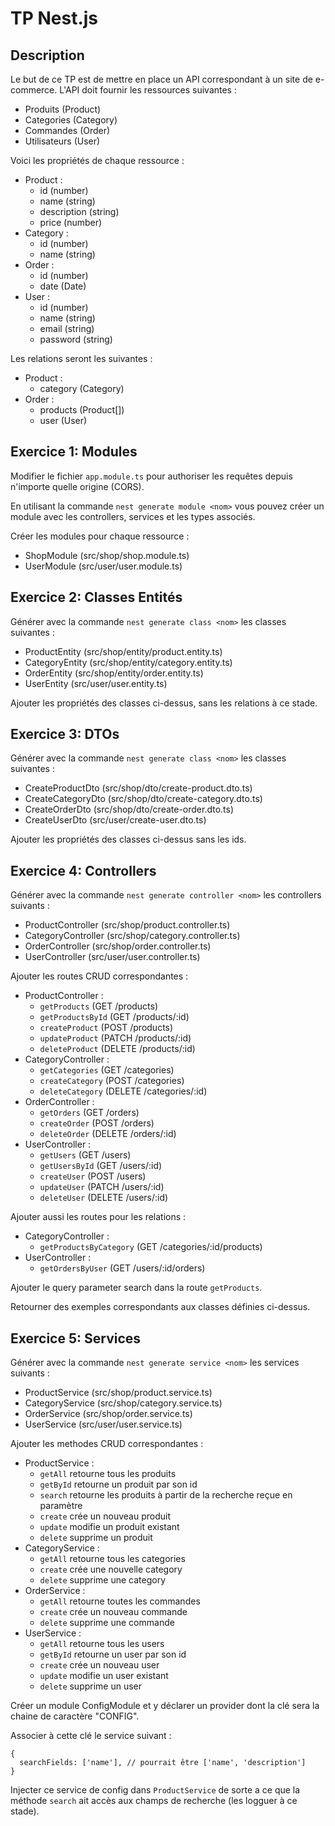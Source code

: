 # TP Nest.js

## Description

Le but de ce TP est de mettre en place un API correspondant à un site de e-commerce. L'API doit fournir les ressources suivantes :
- Produits (Product)
- Categories (Category)
- Commandes (Order)
- Utilisateurs (User)

Voici les propriétés de chaque ressource :
- Product :
  - id (number)
  - name (string)
  - description (string)
  - price (number)
- Category :
  - id (number)
  - name (string)
- Order :
  - id (number)
  - date (Date)
- User :
  - id (number)
  - name (string)
  - email (string)
  - password (string)

Les relations seront les suivantes :
- Product :
  - category (Category)
- Order :
  - products (Product[])
  - user (User)

## Exercice 1: Modules

Modifier le fichier `app.module.ts` pour authoriser les requêtes depuis n'importe quelle origine (CORS).

En utilisant la commande `nest generate module <nom>` vous pouvez créer un module avec les controllers, services et les types associés.

Créer les modules pour chaque ressource :
- ShopModule (src/shop/shop.module.ts)
- UserModule (src/user/user.module.ts)
  
## Exercice 2: Classes Entités

Générer avec la commande `nest generate class <nom>` les classes suivantes :
- ProductEntity (src/shop/entity/product.entity.ts)
- CategoryEntity (src/shop/entity/category.entity.ts)
- OrderEntity (src/shop/entity/order.entity.ts)
- UserEntity (src/user/user.entity.ts)

Ajouter les propriétés des classes ci-dessus, sans les relations à ce stade.

## Exercice 3: DTOs

Générer avec la commande `nest generate class <nom>` les classes suivantes :
- CreateProductDto (src/shop/dto/create-product.dto.ts)
- CreateCategoryDto (src/shop/dto/create-category.dto.ts)
- CreateOrderDto (src/shop/dto/create-order.dto.ts)
- CreateUserDto (src/user/create-user.dto.ts)

Ajouter les propriétés des classes ci-dessus sans les ids.

## Exercice 4: Controllers

Générer avec la commande `nest generate controller <nom>` les controllers suivants :
- ProductController (src/shop/product.controller.ts)
- CategoryController (src/shop/category.controller.ts)
- OrderController (src/shop/order.controller.ts)
- UserController (src/user/user.controller.ts)

Ajouter les routes CRUD correspondantes :
- ProductController :
  - `getProducts` (GET /products)
  - `getProductsById` (GET /products/:id)
  - `createProduct` (POST /products)
  - `updateProduct` (PATCH /products/:id)
  - `deleteProduct` (DELETE /products/:id)
- CategoryController :
  - `getCategories` (GET /categories)
  - `createCategory` (POST /categories)
  - `deleteCategory` (DELETE /categories/:id)
- OrderController :
  - `getOrders` (GET /orders)
  - `createOrder` (POST /orders)
  - `deleteOrder` (DELETE /orders/:id)
- UserController :
  - `getUsers` (GET /users)
  - `getUsersById` (GET /users/:id)
  - `createUser` (POST /users)
  - `updateUser` (PATCH /users/:id)
  - `deleteUser` (DELETE /users/:id)

Ajouter aussi les routes pour les relations :
- CategoryController :
  - `getProductsByCategory` (GET /categories/:id/products)
- UserController :
  - `getOrdersByUser` (GET /users/:id/orders)

Ajouter le query parameter search dans la route `getProducts`.

Retourner des exemples correspondants aux classes définies ci-dessus.

## Exercice 5: Services

Générer avec la commande `nest generate service <nom>` les services suivants :
- ProductService (src/shop/product.service.ts)
- CategoryService (src/shop/category.service.ts)
- OrderService (src/shop/order.service.ts)
- UserService (src/user/user.service.ts)

Ajouter les methodes CRUD correspondantes :
- ProductService :
  - `getAll` retourne tous les produits
  - `getById` retourne un produit par son id
  - `search` retourne les produits à partir de la recherche reçue en paramètre
  - `create` crée un nouveau produit
  - `update` modifie un produit existant
  - `delete` supprime un produit
- CategoryService :
  - `getAll` retourne tous les categories
  - `create` crée une nouvelle category
  - `delete` supprime une category
- OrderService :
  - `getAll` retourne toutes les commandes
  - `create` crée un nouveau commande
  - `delete` supprime une commande
- UserService :
  - `getAll` retourne tous les users
  - `getById` retourne un user par son id
  - `create` crée un nouveau user
  - `update` modifie un user existant
  - `delete` supprime un user

Créer un module ConfigModule et y déclarer un provider dont la clé sera la chaine de caractère "CONFIG".

Associer à cette clé le service suivant :
```
{
  searchFields: ['name'], // pourrait être ['name', 'description']
}
```

Injecter ce service de config dans `ProductService` de sorte a ce que la méthode `search` ait accès aux champs de recherche (les logguer à ce stade).